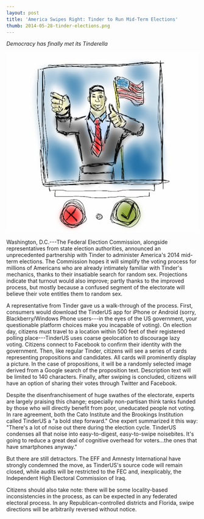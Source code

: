 ```yaml
---
layout: post
title: 'America Swipes Right: Tinder to Run Mid-Term Elections'
thumb: 2014-05-28-tinder-elections.png
---
```


*Democracy has finally met its Tinderella*

![Internet Elections FTW](/assets/2014-05-28-tinder-elections.png)

Washington, D.C.---The Federal Election Commission, alongside representatives from state election authorities, announced an unprecedented partnership with Tinder to administer America's 2014 mid-term elections. The Commission hopes it will simplify the voting process for millions of Americans who are already intimately familiar with Tinder's mechanics, thanks to their insatiable search for random sex. Projections indicate that turnout would also improve; partly thanks to the improved process, but mostly because a confused segment of the electorate will believe their vote entitles them to random sex.

A representative from Tinder gave us a walk-through of the process. First, consumers would download the TinderUS app for iPhone or Android (sorry, Blackberry/Windows Phone users---in the eyes of the US government, your questionable platform choices make you incapable of voting). On election day, citizens must travel to a location within 500 feet of their registered polling place---TinderUS uses coarse geolocation to discourage lazy voting. Citizens connect to Facebook to confirm their identity with the government. Then, like regular Tinder, citizens will see a series of cards representing propositions and candidates. All cards will prominently display a picture. In the case of propositions, it will be a randomly selected image derived from a Google search of the proposition text. Description text will be limited to 140 characters. Finally, after swiping is concluded, citizens will have an option of sharing their votes through Twitter and Facebook.

Despite the disenfranchisement of huge swathes of the electorate, experts are largely praising this change; especially non-partisan think tanks funded by those who will directly benefit from poor, uneducated people not voting. In rare agreement, both the Cato Institute and the Brookings Institution called TinderUS a "a bold step forward." One expert summarized it this way: "There's a lot of noise out there during the election cycle. TinderUS condenses all that noise into easy-to-digest, easy-to-swipe noisebites. It's going to reduce a great deal of cognitive overhead for voters...the ones that have smartphones anyway." 

But there are still detractors. The EFF and Amnesty International have strongly condemned the move, as TinderUS's source code will remain closed, while audits will be restricted to the FEC and, inexplicably, the Independent High Electoral Commission of Iraq.

Citizens should also take note: there will be some locality-based inconsistencies in the process, as can be expected in any federated electoral process. In any Republican-controlled districts and Florida, swipe directions will be arbitrarily reversed without notice.
